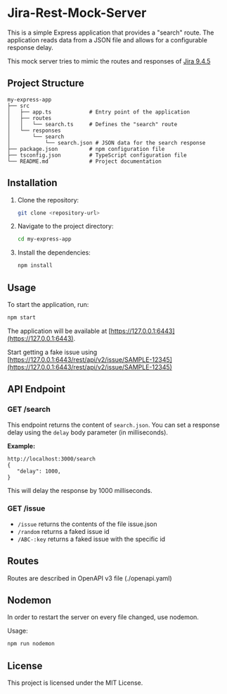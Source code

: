 # Jira-Rest-Mock-Server

This is a simple Express application that provides a "search" route. The application reads data from a JSON file and allows for a configurable response delay.

This mock server tries to mimic the routes and responses of [Jira 9.4.5](https://docs.atlassian.com/software/jira/docs/api/REST/9.4.5/)

## Project Structure

```none
my-express-app
├── src
│   ├── app.ts            # Entry point of the application
│   ├── routes
│   │   └── search.ts     # Defines the "search" route
│   └── responses
│       └── search
│           └── search.json # JSON data for the search response
├── package.json          # npm configuration file
├── tsconfig.json         # TypeScript configuration file
└── README.md             # Project documentation
```

## Installation

1. Clone the repository:

    ```bash
    git clone <repository-url>
    ```

2. Navigate to the project directory:

    ```bash
    cd my-express-app
    ```

3. Install the dependencies:

    ```bash
    npm install
    ```

## Usage

To start the application, run:

```bash
npm start
```

The application will be available at [https://127.0.0.1:6443](https://127.0.0.1:6443).

Start getting a fake issue using [https://127.0.0.1:6443/rest/api/v2/issue/SAMPLE-12345](https://127.0.0.1:6443/rest/api/v2/issue/SAMPLE-12345)

## API Endpoint

### GET /search

This endpoint returns the content of `search.json`. You can set a response delay using the `delay` body parameter (in milliseconds).

**Example:**

```
http://localhost:3000/search
{
   "delay": 1000,
}
```

This will delay the response by 1000 milliseconds.

### GET /issue

-   `/issue` returns the contents of the file issue.json
-   `/random` returns a faked issue id
-   `/ABC-:key` returns a faked issue with the specific id

## Routes

Routes are described in OpenAPI v3 file (./openapi.yaml)

## Nodemon

In order to restart the server on every file changed, use nodemon.

Usage:

```bash
npm run nodemon
```

## License

This project is licensed under the MIT License.
